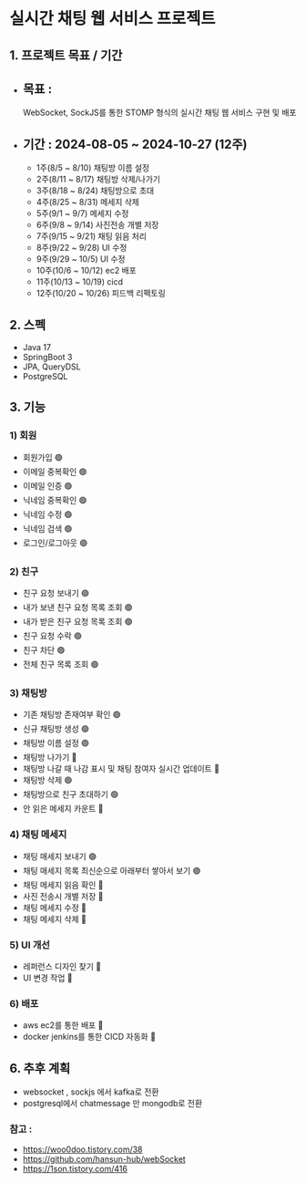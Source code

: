 # 실시간 채팅 웹 서비스 프로젝트
## 1. 프로젝트 목표 / 기간
 - 목표 :
   --
   WebSocket, SockJS를 통한 STOMP 형식의 실시간 채팅 웹 서비스 구현 및 배포
 - 기간 : 2024-08-05 ~ 2024-10-27 (12주)
   --
   - 1주(8/5 ~ 8/10) 채팅방 이름 설정
   - 2주(8/11 ~ 8/17) 채팅방 삭제/나가기
   - 3주(8/18 ~ 8/24) 채팅방으로 초대
   - 4주(8/25 ~ 8/31) 메세지 삭제
   - 5주(9/1 ~ 9/7) 메세지 수정
   - 6주(9/8 ~ 9/14) 사진전송 개별 저장
   - 7주(9/15 ~ 9/21) 채팅 읽음 처리
   - 8주(9/22 ~ 9/28) UI 수정
   - 9주(9/29 ~ 10/5) UI 수정
   - 10주(10/6 ~ 10/12) ec2 배포
   - 11주(10/13 ~ 10/19) cicd 
   - 12주(10/20 ~ 10/26) 피드백 리펙토링
## 2. 스펙
 - Java 17
 - SpringBoot 3
 - JPA, QueryDSL
 - PostgreSQL
## 3. 기능
### 1) 회원
- 회원가입 🟢
- 이메일 중복확인 🟢
- 이메일 인증 🟢
- 닉네임 중복확인 🟢
- 닉네임 수정 🟢
- 닉네임 검색 🟢
- 로그인/로그아웃 🟢
### 2) 친구
- 친구 요청 보내기 🟢
- 내가 보낸 친구 요청 목록 조회 🟢
- 내가 받은 친구 요청 목록 조회 🟢
- 친구 요청 수락 🟢
- 친구 차단 🟢
- 전체 친구 목록 조회 🟢
### 3) 채팅방
- 기존 채팅방 존재여부 확인 🟢
- 신규 채팅방 생성 🟢
- 채팅방 이름 설정 🟢
- 채팅방 나가기 🔴
- 채팅방 나갈 때 나감 표시 및 채팅 참여자 실시간 업데이트 🔴
- 채팅방 삭제 🟢
- 채팅방으로 친구 초대하기 🟢
- 안 읽은 메세지 카운트 🔴
### 4) 채팅 메세지
- 채팅 매세지 보내기 🟢
- 채팅 매세지 목록 최신순으로 아래부터 쌓아서 보기 🟢
- 채팅 메세지 읽음 확인 🔴
- 사진 전송시 개별 저장 🔴
- 채팅 메세지 수정 🔴
- 채팅 메세지 삭제 🔴
### 5) UI 개선
- 레퍼런스 디자인 찾기 🔴
- UI 변경 작업 🔴
### 6) 배포
- aws ec2를 통한 배포 🔴
- docker jenkins를 통한 CICD 자동화 🔴

## 6. 추후 계획
- websocket , sockjs 에서 kafka로 전환
- postgresql에서 chatmessage 만 mongodb로 전환
### 참고 : 
- https://woo0doo.tistory.com/38
- https://github.com/hansun-hub/webSocket
- https://1son.tistory.com/416
